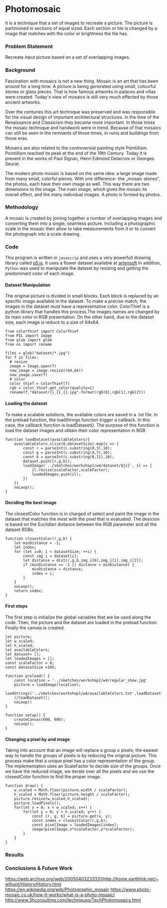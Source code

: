 # Photomosaic
It is a technique that a set of images to recreate a picture. The picture is partinioned in sections of equal sized. Each section or tile is changed by a image that matches with the color or brightness the tile has. 
### Problem Statement
Recreate  input picture based on a set of overlapping images.
### Background
Fascination with mosaics is not a new thing. Mosaic is an art that has been around for a long time. A picture is being generated using small, colourful stones or glass pieces. That is how famous artworks in palaces and villas were created. Today's view of mosaics is still very much effected by those ancient artworks.

Over the centuries this art technique was preserved and was responsible for the visual design of important architectural structures. In the time of the Renaissance and Classicism they became more important. In those times the mosaic technique and handwork were in trend. Because of that mosaics can still be seen in the remnants of those times, in ruins and buildings from those eras.

Mosaics are also related to the controversial painting style Pointillism. Pointillism reached its peak at the end of the 19th Century. Today it is present in the works of Paul Signac, Henri Edmond Delacroix or Georges Seurat.

The modern photo mosaic is based on the same idea: a large image made from many small, colorful pieces. With one difference- the „mosaic stones“, the photos, each have their own image as well. This way there are two dimensions to the image. The main image, which gives the mosaic its overall effect, and the many individual images. A photo is formed by photos.
### Methodology
A mosaic is created by joining together a number of overlapping images and converting them into a single, seamless picture. Including a photographic scale in the mosaic then allow to take measurements from it or to convert the photograph into a scale drawing. 
### Code

This program is written in ```javascrip``` and uses a very powerfull drawing library called [p5.js](https://p5js.org). It uses a flower dataset available at [artensoft](https://www.artensoft.com/ArtensoftPhotoMosaicWizard/photobases.php) In addition, ```Python``` was used to manipulate the dataset by resizing and getting the predominant color of each image.

#### Dataset Manipulation

The original picture is divided in small blocks. Each block is replaced by an specific image available in the dataset. To make a precise match, the images in the dataset must have a representative color. ColorThief is a python library that handles this process.The images names are changed by its main color in RGB presentation.
On the other hand, due to the dataset size, each image is reduce to a size of 64x64.

```
from colorthief import ColorThief
from PIL import Image
from glob import glob
from os import rename

files = glob("dataset/*.jpg")
for f in files:
  # resize
  image = Image.open(f)
  new_image = image.resize((64,64))
  new_image.save(f)
  # color
  color_thief = ColorThief(f)
  rgb = color_thief.get_color(quality=1)
  rename(f,"dataset/{}_{}_{}.jpg".format(rgb[0],rgb[1],rgb[2]))
```

#### Loading the dataset
To make a scalable solutions, the available colors are saved in a .txt file. In the preload function, the loadStrings function trigger a callback. In this case, the callback function is loadDataset(). The purpose of this function is load the dataset images and obtain their color representation in RGB

```
function loadDataset(availableColors){
    availableColors.slice(0,datasetSize).map(c => {
        const r = parseInt(c.substring(0,3),10);
        const g = parseInt(c.substring(4,7),10);
        const b = parseInt(c.substring(8,11),10);
        dataset.push([r,g,b]);
        loadImage(`../sketches/workshop1/w4/dataset/${c}`, il => { 
            il.resize(scaleFactor,scaleFactor);
            loadedImages.push(il);
        })
    })
    noLoop();
}
```

#### Deciding the best image
The closestColor function is in charged of select and paint the image in the dataset that matches the most with the pixel that is evaluated. The desicion is based on the Euclidian distance between the RGB parameter and all the dataset RGBs.

```
function closestColor(r,g,b) {
    let minDistance = -1;
    let index;
    for (let i=0; i < datasetSize; ++i) {
        const img_i = dataset[i];
        let distance = dist(r,g,b,img_i[0],img_i[1],img_i[2]);
        if (minDistance == -1 || distance < minDistance) {
            minDistance = distance;
            index = i;
        }
    }
    noLoop();
    return index;
}
```

#### First steps
The first step is initialize the global variables that are be used along the code. Then, the picture and the dataset are loaded in the preload function. Finally the canvas is created.

```
let picture;
let w_scaled;
let h_scaled;
let availableColors;
let dataset= [];
let loadedImages = [];
const scaleFactor = 8;
const datasetSize =105;

function preload() {
    const location = '../sketches/workshop1/w4/regular_show.jpg'
    picture = loadImage(location);
    loadStrings('../sketches/workshop1/w4/availableColors.txt',loadDataset)
    //loadDataset();
    noLoop()
}

function setup() {
    createCanvas(600, 600);
    noLoop();
}
```

#### Changing a pixel by and image

Taking into account that an image  will replace a group o pixels; the easiest way to handle the groups of pixels is by reducing the original picture. This process make that a unique pixel has a color representation of the group. The implementation uses an ScaleFactor to decide size of the groups. Once we have the reduced image, we iterate over all the pixels and we use the closestColor function to find the proper image.

```
function draw() {
    w_scaled = Math.floor(picture.width / scaleFactor);
    h_scaled = Math.floor(picture.height / scaleFactor);
    picture.resize(w_scaled,h_scaled);
    picture.loadPixels();
    for(let x = 0; x < w_scaled; x++) {
        for(let y = 0; y < h_scaled; y++) {
            const [r, g, b] = picture.get(x, y);
            const index = closestColor(r,g,b);
            const pixelImage = loadedImages[index];
            image(pixelImage,x*scaleFactor,y*scaleFactor);
        }
    }
}
```


### Results
<!-- > :P5 sketch=/docs/sketches/workshop1/w4/original.js, width=700, height=700 -->
<!-- > :P5 sketch=/docs/sketches/workshop1/w4/photomosaic.js, width=700, height=700 -->
### Conclusions & Future Work


https://web.archive.org/web/20050403233331/http://home.earthlink.net/~wlhunt/History/History.html
https://en.wikipedia.org/wiki/Photographic_mosaic
https://www.photo-mosaic.co.uk/how-it-works/what-is-a-photo-mosaic/
http://www.3hconsulting.com/techniques/TechPhotomosaics.html